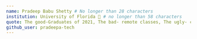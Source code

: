 ```yaml
---
name: Pradeep Babu Shetty # No longer than 28 characters
institution: University of Florida 🚩 # no longer than 58 characters
quote: The good-Graduates of 2021, The bad- remote classes, The ugly- corona,corona,corona # no longer than 100 characters, avoid using quotes(") to guarantee the format remains the same.
github_user: pradeepa-tech
---
```

